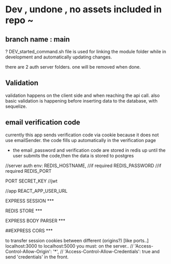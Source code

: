
# Dev , undone , no assets included in repo ~

## branch name : main



? DEV_started_command.sh file is used for linking the module folder while in development and automatically updating changes.



there are 2 auth server folders. one will be removed when done.


## Validation

validation happens on the client side and when reaching the api call. also basic validation is happening before inserting data to the database, with sequelize.

## email verification code

currently this app sends verification code via cookie because it does not use emailSender.
the code fills up automatically in the verification page

- the email ,password and verification code are stored in redis up until the user submits the code,then the data is stored to postgres

//server auth
env:
REDIS_HOSTNAME, //if required
REDIS_PASSWORD //if required
REDIS_PORT

PORT
SECRET_KEY //jwt

//app
REACT_APP_USER_URL







EXPRESS SESSION ***


  


REDIS STORE ***

EXPRESS BODY PARSER ***


##EXPRESS CORS ***


to transfer session cookies
 between different (origins?) [like ports..] localhost:3000 to localhost:5000
 you must: on the server..
 // 'Access-Control-Allow-Origin': '*',
// 'Access-Control-Allow-Credentials': true
and send 'credentials' in the front.
